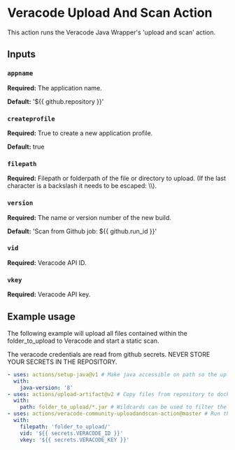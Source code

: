 # Veracode Upload And Scan Action

This action runs the Veracode Java Wrapper's 'upload and scan' action.

## Inputs

### `appname` 
**Required:** The application name.

**Default:** '${{ github.repository }}'

### `createprofile`
**Required:**  True to create a new application profile.

**Default:** true

### `filepath`
**Required:** Filepath or folderpath of the file or directory to upload. (If the last character is a backslash it needs to be escaped: \\\\).

### `version`
**Required:** The name or version number of the new build.

**Default:** 'Scan from Github job: ${{ github.run_id }}'

### `vid`
**Required:** Veracode API ID.

### `vkey`
**Required:** Veracode API key.

## Example usage

The following example will upload all files contained within the folder_to_upload to Veracode and start a static scan.

The veracode credentials are read from github secrets. NEVER STORE YOUR SECRETS IN THE REPOSITORY.

```yaml
- uses: actions/setup-java@v1 # Make java accessible on path so the uploadandscan action can run.
  with: 
    java-version: '8'
- uses: actions/upload-artifact@v2 # Copy files from repository to docker container so the next uploadandscan action can access them.
  with:
    path: folder_to_upload/*.jar # Wildcards can be used to filter the files copied into the container. See: https://github.com/actions/upload-artifact
- uses: actions/veracode-community-uploadandscan-action@master # Run the uploadandscan action. Inputs are described above.
  with:
    filepath: 'folder_to_upload/'
    vid: '${{ secrets.VERACODE_ID }}'
    vkey: '${{ secrets.VERACODE_KEY }}'
```
